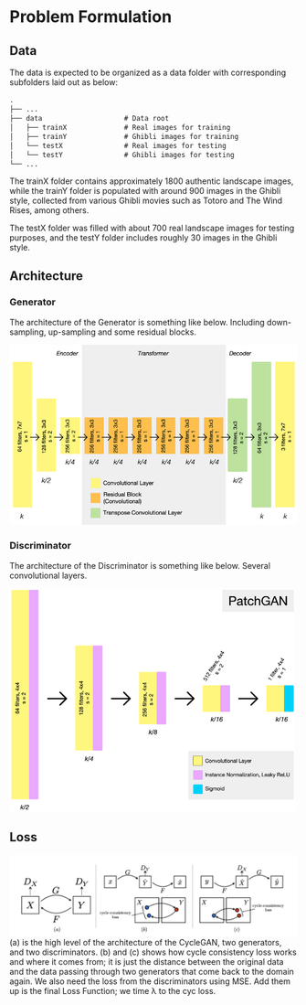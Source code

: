 # Problem Formulation

## Data
The data is expected to be organized as a data folder with corresponding subfolders laid out as below:
```
.
├── ...
├── data                    # Data root
│   ├── trainX              # Real images for training
│   ├── trainY              # Ghibli images for training
│   └── testX               # Real images for testing
│   └── testY               # Ghibli images for testing
└── ...
```
The trainX folder contains approximately 1800 authentic landscape images, while the trainY folder is populated with around 900 images in the Ghibli style, collected from various Ghibli movies such as Totoro and The Wind Rises, among others. 

The testX folder was filled with about 700 real landscape images for testing purposes, and the testY folder includes roughly 30 images in the Ghibli style.

## Architecture

### Generator
The architecture of the Generator is something like below. Including down-sampling, up-sampling and some residual blocks.

<img src="img/generator.png" width="600px"/>

### Discriminator
The architecture of the Discriminator is something like below. Several convolutional layers.

<img src="img/discriminator.png" width="500px"/>

## Loss
<img src="img/loss.png" width="800px"/>
(a) is the high level of the architecture of the CycleGAN, two generators, and two discriminators.
(b) and (c) shows how cycle consistency loss works and where it comes from; it is just the distance between the original data and the data passing through two generators that come back to the domain again. We also need the loss from the discriminators using MSE. Add them up is the final Loss Function; we time λ to the cyc loss.









